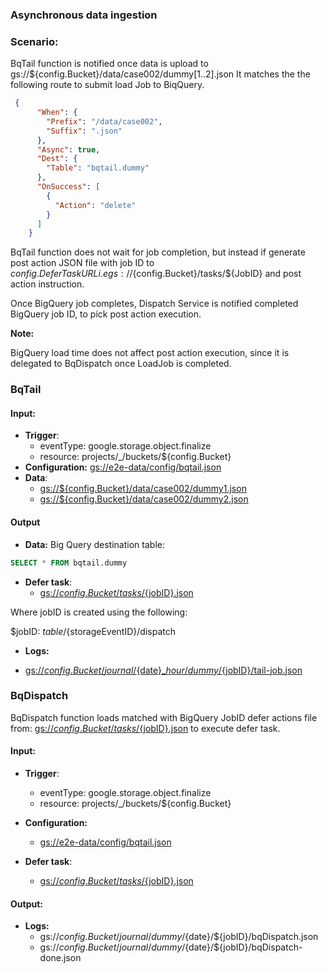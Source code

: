 ### Asynchronous data ingestion

### Scenario:

BqTail function is notified once data is upload to gs://${config.Bucket}/data/case002/dummy[1..2].json
It matches the the following route to submit load Job to BiqQuery. 

```json
 {
      "When": {
        "Prefix": "/data/case002",
        "Suffix": ".json"
      },
      "Async": true,
      "Dest": {
        "Table": "bqtail.dummy"
      },
      "OnSuccess": [
        {
          "Action": "delete"
        }
      ]
    }
```

BqTail function does not wait for job completion, but instead if generate post action JSON file with job ID
to ${config.DeferTaskURL}  i.e gs://${config.Bucket}/tasks/${JobID} and post action instruction.


Once BigQuery job completes, Dispatch Service is notified completed BigQuery job ID, to pick post action execution. 

**Note:**

BigQuery load time does not affect post action execution, since it is delegated to BqDispatch once LoadJob is completed.

### BqTail

#### Input:

* **Trigger**:
    - eventType: google.storage.object.finalize
    - resource: projects/_/buckets/${config.Bucket}
* **Configuration:** [gs://e2e-data/config/bqtail.json](../../../config/bqtail.json)
* **Data**:
    - [gs://${config.Bucket}/data/case002/dummy1.json](data/trigger/dummy1.json)
    - [gs://${config.Bucket}/data/case002/dummy2.json](data/trigger/dummy2.json)

#### Output

* **Data:**
Big Query destination table:

```sql
SELECT * FROM bqtail.dummy
```

* **Defer task**:
  - [gs://${config.Bucket}/tasks/${jobID}.json](data/expect/tasks/dispatch.json)

Where jobID is created using the following:

$jobID: ${table}/${storageEventID}/dispatch


* **Logs:** 
- [gs://${config.Bucket}/journal/${date}_${hour}/dummy/${jobID}/tail-job.json](data/expect/journal/tail-job.json)



### BqDispatch

BqDispatch function loads matched with BigQuery JobID defer actions file from: [gs://${config.Bucket}/tasks/${jobID}.json](data/expect/tasks/eventID.json)
to execute defer task.

 

#### Input:

* **Trigger**:
    - eventType: google.storage.object.finalize
    - resource: projects/_/buckets/${config.Bucket}

* **Configuration:** 
    - [gs://e2e-data/config/bqtail.json](../../../config/bqdispatch.json)

* **Defer task**:
   - [gs://${config.Bucket}/tasks/${jobID}.json](data/expect/tasks/dispatch.json)


#### Output:

* **Logs:** 
  - gs://${config.Bucket}/journal/dummy/${date}/${jobID}/bqDispatch.json
  - gs://${config.Bucket}/journal/dummy/${date}/${jobID}/bqDispatch-done.json
  
